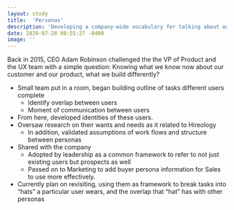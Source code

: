 ```yaml
---
layout: study
title:  'Personas'
description: 'Developing a company-wide vocabulary for talking about our customer'
date: 2020-07-28 08:55:27 -0400
image: ''
---
```


Back in 2015, CEO Adam Robinson challenged the the VP of Product and the UX team with a simple question: Knowing what we know now about our customer and our product, what we build differently?

- Small team put in a room, began building outline of tasks different users complete
    - Identify overlap between users
    - Moment of communication between users
- From here, developed identities of these users.
- Oversaw research on their wants and needs as it related to Hireology
    - In addition, validated assumptions of work flows and structure between personas
- Shared with the company
    - Adopted by leadership as a common framework to refer to not just existing users but prospects as well
    - Passed on to Marketing to add buyer persona information for Sales to use more effectively.
- Currently plan on revisiting, using them as framework to break tasks into “hats” a particular user wears, and the overlap that “hat” has with other personas
